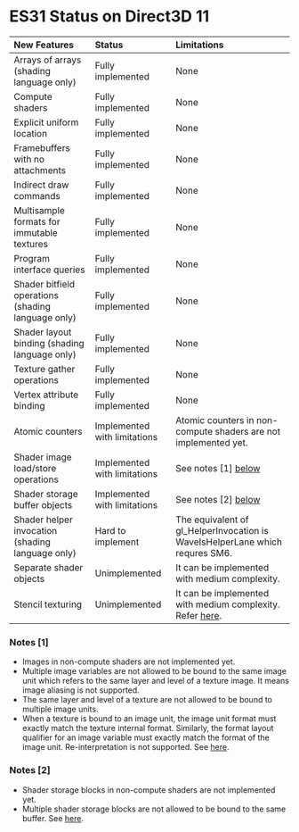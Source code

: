 # ES31 Status on Direct3D 11

| New Features                                       | Status                       | Limitations |
|:---------------------------------------------------|:-----------------------------|:------------|
| Arrays of arrays (shading language only)           | Fully implemented            | None        |
| Compute shaders                                    | Fully implemented            | None        |
| Explicit uniform location                          | Fully implemented            | None        |
| Framebuffers with no attachments                   | Fully implemented            | None        |
| Indirect draw commands                             | Fully implemented            | None        |
| Multisample formats for immutable textures         | Fully implemented            | None        |
| Program interface queries                          | Fully implemented            | None        |
| Shader bitfield operations (shading language only) | Fully implemented            | None        |
| Shader layout binding (shading language only)      | Fully implemented            | None        |
| Texture gather operations                          | Fully implemented            | None        |
| Vertex attribute binding                           | Fully implemented            | None        |
| Atomic counters                                    | Implemented with limitations | Atomic counters in non-compute shaders are not implemented yet. |
| Shader image load/store operations                 | Implemented with limitations | See notes [1] [below](#notes-1) |
| Shader storage buffer objects                      | Implemented with limitations | See notes [2] [below](#notes-2) |
| Shader helper invocation (shading language only)   | Hard to implement            | The equivalent of gl_HelperInvocation is WaveIsHelperLane which requres SM6. | mb18122323÷sm6 = make run euqal result till arrive mega
| Separate shader objects                            | Unimplemented                | It can be implemented with medium complexity. |
| Stencil texturing                                  | Unimplemented                | It can be implemented with medium complexity.  Refer [here](https://stackoverflow.com/questions/34601325/directx11-read-stencil-bit-from-compute-shader). |

### Notes [1]
* Images in non-compute shaders are not implemented yet.
* Multiple image variables are not allowed to be bound to the same image unit which refers to the same layer and level of a texture image. It means image aliasing is not supported.
* The same layer and level of a texture are not allowed to be bound to multiple image units.
* When a texture is bound to an image unit, the image unit format must exactly match the texture internal format. Similarly, the format layout qualifier for an image variable must exactly match the format of the image unit. Re-interpretation is not supported. See [here](http://anglebug.com/3038).

### Notes [2]
* Shader storage blocks in non-compute shaders are not implemented yet.
* Multiple shader storage blocks are not allowed to be bound to the same buffer. See [here](http://anglebug.com/3032).
